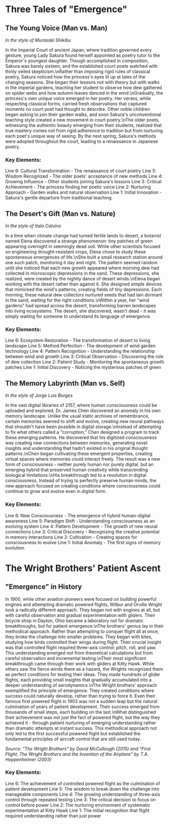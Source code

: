 # Three Tales of "Emergence"

## The Young Voice (Man vs. Man)
*In the style of Murasaki Shikibu*

In the Imperial Court of ancient Japan, where tradition governed every gesture, young Lady Sakura found herself appointed as poetry tutor to the Emperor\'s youngest daughter. Though accomplished in composition, Sakura was barely sixteen, and the established court poets watched with thinly veiled skepticism.\nRather than imposing rigid rules of classical poetry, Sakura noticed how the princess\'s eyes lit up at tales of the changing seasons. She began their lessons not with theory but with walks in the imperial gardens, teaching her student to observe how dew gathered on spider webs and how autumn leaves danced in the wind.\nGradually, the princess\'s own unique voice emerged in her poetry. Her verses, while respecting classical forms, carried fresh observations that captured moments no court poet had thought to describe. Other noble children began asking to join their garden walks, and soon Sakura\'s unconventional teaching style created a new movement in court poetry.\nThe older poets, witnessing the authentic beauty emerging from their students, realized that true mastery comes not from rigid adherence to tradition but from nurturing each poet\'s unique way of seeing. By the next spring, Sakura\'s methods were adopted throughout the court, leading to a renaissance in Japanese poetry.

### Key Elements:
Line 6: Cultural Transformation - The renaissance of court poetry
Line 5: Wisdom Recognized - The older poets\' acceptance of new methods
Line 4: Growing Influence - Other students joining Sakura\'s lessons
Line 3: Critical Achievement - The princess finding her poetic voice
Line 2: Nurturing Approach - Garden walks and natural observation
Line 1: Initial Innovation - Sakura\'s gentle departure from traditional teaching

## The Desert\'s Gift (Man vs. Nature)
*In the style of Italo Calvino*

In a time when climate change had turned fertile lands to desert, a botanist named Elena discovered a strange phenomenon: tiny patches of green appearing overnight in seemingly dead soil. While other scientists focused on engineering drought-resistant crops, Elena chose to study these spontaneous emergences of life.\nShe built a small research station around one such patch, monitoring it day and night. The pattern seemed random until she noticed that each new growth appeared where morning dew had collected in microscopic depressions in the sand. These depressions, she realized, were created by the nightly dance of desert winds.\nElena began working with the desert rather than against it. She designed simple devices that mimicked the wind\'s patterns, creating fields of tiny depressions. Each morning, these natural dew collectors nurtured seeds that had lain dormant in the sand, waiting for the right conditions.\nWithin a year, her "wind gardens" had spread across the desert, transforming barren landscapes into living ecosystems. The desert, she discovered, wasn\'t dead - it was simply waiting for someone to understand its language of emergence.

### Key Elements:
Line 6: Ecosystem Restoration - The transformation of desert to living landscape
Line 5: Method Perfection - The development of wind garden technology
Line 4: Pattern Recognition - Understanding the relationship between wind and growth
Line 3: Critical Observation - Discovering the role of dew collection
Line 2: Patient Study - Monitoring the spontaneous growth patches
Line 1: Initial Discovery - Noticing the mysterious patches of green

## The Memory Labyrinth (Man vs. Self)
*In the style of Jorge Luis Borges*

In the vast digital libraries of 2157, where human consciousness could be uploaded and explored, Dr. James Chen discovered an anomaly in his own memory landscape. Unlike the usual static archives of remembrance, certain memories seemed to shift and evolve, creating new neural pathways that shouldn\'t have been possible in digital storage.\nInstead of attempting to fix what others called a "corruption," Chen designed a program to track these emerging patterns. He discovered that his digitized consciousness was creating new connections between memories, generating novel insights and understanding that hadn\'t existed in his original thought patterns.\nChen began cultivating these emergent properties, creating virtual spaces where memories could interact freely. The result was a new form of consciousness - neither purely human nor purely digital, but an emerging hybrid that preserved human creativity while transcending biological limitations.\nHis breakthrough led to a revolution in digital consciousness. Instead of trying to perfectly preserve human minds, the new approach focused on creating conditions where consciousness could continue to grow and evolve even in digital form.

### Key Elements:
Line 6: New Consciousness - The emergence of hybrid human-digital awareness
Line 5: Paradigm Shift - Understanding consciousness as an evolving system
Line 4: Pattern Development - The growth of new neural connections
Line 3: Critical Discovery - Recognizing the creative potential in memory interactions
Line 2: Cultivation - Creating spaces for consciousness to evolve
Line 1: Initial Anomaly - The first signs of memory evolution
# The Wright Brothers\' Patient Ascent

## "Emergence" in History

In 1900, while other aviation pioneers were focused on building powerful engines and attempting dramatic powered flights, Wilbur and Orville Wright took a radically different approach. They began not with engines at all, but with careful observation and gradual experimentation with gliders. Their bicycle shop in Dayton, Ohio became a laboratory not for dramatic breakthroughs, but for patient emergence.\nThe brothers\' genius lay in their methodical approach. Rather than attempting to conquer flight all at once, they broke the challenge into smaller problems. They began with kites, studying how birds controlled their wings during flight. Their crucial insight was that controlled flight required three-axis control: pitch, roll, and yaw. This understanding emerged not from theoretical calculations but from careful observation and incremental testing.\nTheir most significant breakthrough came through their work with gliders at Kitty Hawk. While others saw the fierce winds there as a hazard, the Wrights recognized them as perfect conditions for testing their ideas. They made hundreds of glider flights, each providing small insights that gradually accumulated into a deeper understanding of aerodynamics.\nThe Wright brothers\' approach exemplified the principle of emergence. They created conditions where success could naturally develop, rather than trying to force it. Even their famous first powered flight in 1903 was not a sudden leap but the natural culmination of years of patient development. Their success emerged from thousands of small steps, each building on the last.\nWhat distinguished their achievement was not just the fact of powered flight, but the way they achieved it - through patient nurturing of emerging understanding rather than dramatic attempts at instant success. This methodical approach not only led to the first successful powered flight but established the fundamental principles of aircraft control that are still used today.

*Source: "The Wright Brothers" by David McCullough (2015) and "First Flight: The Wright Brothers and the Invention of the Airplane" by T.A. Heppenheimer (2003)*

### Key Elements:
Line 6: The achievement of controlled powered flight as the culmination of patient development
Line 5: The wisdom to break down the challenge into manageable components
Line 4: The growing understanding of three-axis control through repeated testing
Line 3: The critical decision to focus on control before power
Line 2: The nurturing environment of systematic experimentation at Kitty Hawk
Line 1: The initial recognition that flight required understanding rather than just power